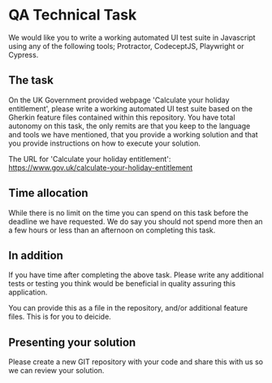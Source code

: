 # QA Technical Task

We would like you to write a working automated UI test suite in Javascript using any of the following tools; Protractor, CodeceptJS, Playwright or Cypress.

## The task

On the UK Government provided webpage 'Calculate your holiday entitlement', please write a working automated UI test suite based on the Gherkin feature files contained within this repository. You have total autonomy on this task, the only remits are that you keep to the language and tools we have mentioned, that you provide a working solution and that you provide instructions on how to execute your solution.

The URL for 'Calculate your holiday entitlement':
https://www.gov.uk/calculate-your-holiday-entitlement

## Time allocation

While there is no limit on the time you can spend on this task before the deadline we have requested. We do say you should not spend more then an a few hours or less than an afternoon on completing this task.

## In addition 

If you have time after completing the above task. Please write any additional tests or testing you think would be beneficial in quality assuring this application. 

You can provide this as a file in the repository, and/or additional feature files. This is for you to deicide.

## Presenting your solution

Please create a new GIT repository with your code and share this with us so we can review your solution.